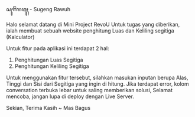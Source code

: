 ꦱꦸꦒꦼꦁꦫꦮꦸꦃ - Sugeng Rawuh

Halo selamat datang di Mini Project RevoU 
Untuk tugas yang diberikan, ialah membuat sebuah website penghitung Luas dan Keliling segitiga (Kalculator)

Untuk fitur pada aplikasi ini terdapat 2 hal:
1. Penghitungan Luas Segitiga
2. Penghitungan Keliling Segitiga

Untuk menggunakan fitur tersebut, silahkan masukan inputan berupa Alas, Tinggi dan Sisi dari Segitiga yang ingin di hitung. Jika terdapat error, kolom conversation terbuka lebar untuk saling memberikan solusi, Selamat mencoba, jangan lupa di deploy dengan Live Server.



Sekian, Terima Kasih
~ Mas Bagus
